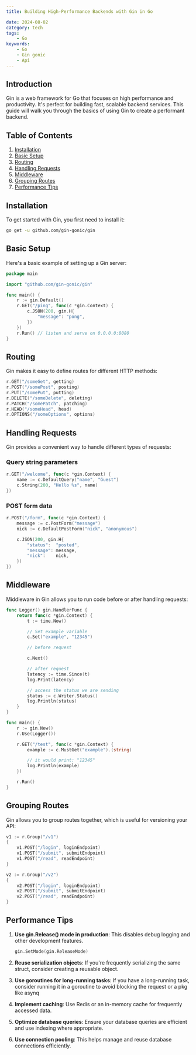 ```yaml
---
title: Building High-Performance Backends with Gin in Go

date: 2024-08-02 
category: tech
tags:
    - Go
keywords:
    - Go
    - Gin gonic
    - Api
---
```



## Introduction

Gin is a web framework for Go that focuses on high performance and productivity. It's perfect for building fast, scalable backend services. This guide will walk you through the basics of using Gin to create a performant backend.

## Table of Contents

1. [Installation](#installation)
2. [Basic Setup](#basic-setup)
3. [Routing](#routing)
4. [Handling Requests](#handling-requests)
5. [Middleware](#middleware)
6. [Grouping Routes](#grouping-routes)
7. [Performance Tips](#performance-tips)

## Installation

To get started with Gin, you first need to install it:

```bash
go get -u github.com/gin-gonic/gin
```

## Basic Setup

Here's a basic example of setting up a Gin server:

```go
package main

import "github.com/gin-gonic/gin"

func main() {
    r := gin.Default()
    r.GET("/ping", func(c *gin.Context) {
        c.JSON(200, gin.H{
            "message": "pong",
        })
    })
    r.Run() // listen and serve on 0.0.0.0:8080
}
```

## Routing

Gin makes it easy to define routes for different HTTP methods:

```go
r.GET("/someGet", getting)
r.POST("/somePost", posting)
r.PUT("/somePut", putting)
r.DELETE("/someDelete", deleting)
r.PATCH("/somePatch", patching)
r.HEAD("/someHead", head)
r.OPTIONS("/someOptions", options)
```

## Handling Requests

Gin provides a convenient way to handle different types of requests:

### Query string parameters

```go
r.GET("/welcome", func(c *gin.Context) {
    name := c.DefaultQuery("name", "Guest")
    c.String(200, "Hello %s", name)
})
```

### POST form data

```go
r.POST("/form", func(c *gin.Context) {
    message := c.PostForm("message")
    nick := c.DefaultPostForm("nick", "anonymous")

    c.JSON(200, gin.H{
        "status":  "posted",
        "message": message,
        "nick":    nick,
    })
})
```

## Middleware

Middleware in Gin allows you to run code before or after handling requests:

```go
func Logger() gin.HandlerFunc {
    return func(c *gin.Context) {
        t := time.Now()

        // Set example variable
        c.Set("example", "12345")

        // before request

        c.Next()

        // after request
        latency := time.Since(t)
        log.Print(latency)

        // access the status we are sending
        status := c.Writer.Status()
        log.Println(status)
    }
}

func main() {
    r := gin.New()
    r.Use(Logger())

    r.GET("/test", func(c *gin.Context) {
        example := c.MustGet("example").(string)

        // it would print: "12345"
        log.Println(example)
    })

    r.Run()
}
```

## Grouping Routes

Gin allows you to group routes together, which is useful for versioning your API:

```go
v1 := r.Group("/v1")
{
    v1.POST("/login", loginEndpoint)
    v1.POST("/submit", submitEndpoint)
    v1.POST("/read", readEndpoint)
}

v2 := r.Group("/v2")
{
    v2.POST("/login", loginEndpoint)
    v2.POST("/submit", submitEndpoint)
    v2.POST("/read", readEndpoint)
}
```

## Performance Tips

1. **Use gin.Release() mode in production**: This disables debug logging and other development features.

   ```go
   gin.SetMode(gin.ReleaseMode)
   ```

2. **Reuse serialization objects**: If you're frequently serializing the same struct, consider creating a reusable object.

3. **Use goroutines for long-running tasks**: If you have a long-running task, consider running it in a goroutine to avoid blocking the request or a pkg like asynq

4. **Implement caching**: Use Redis or an in-memory cache for frequently accessed data.

5. **Optimize database queries**: Ensure your database queries are efficient and use indexing where appropriate.

6. **Use connection pooling**: This helps manage and reuse database connections efficiently.

